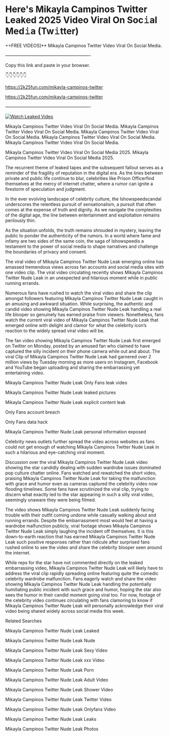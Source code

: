# Here's Mikayla Campinos Twitter Leaked 2025 Video Viral On Soc𝚒al Med𝚒a (Tw𝚒tter)

++FREE VIDEOS]** Mikayla Campinos Twitter Video Viral On Social Media.

———————————————————-

Copy this link and paste in your browser.

👇👇👇👇👇👇

https://2k25fun.com/mikayla-campinos-twitter

https://2k25fun.com/mikayla-campinos-twitter

———————————————————-

[![Watch Leaked Video](https://miro.medium.com/v2/resize:fit:828/format:webp/1*cilzJN44JGOrTw9NJCrNHA.gif "Watch Leaked Video")](https://2k25fun.com/mikayla-campinos-twitter)

Mikayla Campinos Twitter Video Viral On Social Media. Mikayla Campinos Twitter Video Viral On Social Media. Mikayla Campinos Twitter Video Viral On Social Media. Mikayla Campinos Twitter Video Viral On Social Media. Mikayla Campinos Twitter Video Viral On Social Media.

Mikayla Campinos Twitter Video Viral On Social Media 2025. Mikayla Campinos Twitter Video Viral On Social Media 2025.

The recurrent theme of leaked tapes and the subsequent fallout serves as a reminder of the fragility of reputation in the digital era. As the lines between private and public life continue to blur, celebrities like Prison Officerfind themselves at the mercy of internet chatter, where a rumor can ignite a firestorm of speculation and judgment.

In the ever evolving landscape of celebrity culture, the Ishowspeedscandal underscores the relentless pursuit of sensationalism, a pursuit that often comes at the expense of truth and dignity. As we navigate the complexities of the digital age, the line between entertainment and exploitation remains perilously thin.

As the situation unfolds, the truth remains shrouded in mystery, leaving the public to ponder the authenticity of the rumors. In a world where fame and infamy are two sides of the same coin, the saga of Ishowspeedis a testament to the power of social media to shape narratives and challenge the boundaries of privacy and consent.

The viral video of Mikayla Campinos Twitter Nude Leak emerging online has amassed tremendous views across fan accounts and social media sites with one video clip. The viral video circulating recently shows Mikayla Campinos Twitter Nude Leak in an unexpected and hilarious moment while in public running errands.

Numerous fans have rushed to watch the viral video and share the clip amongst followers featuring Mikayla Campinos Twitter Nude Leak caught in an amusing and awkward situation. While surprising, the authentic and candid video showing Mikayla Campinos Twitter Nude Leak handling a real life blooper so genuinely has earned praise from viewers. Nonetheless, fans watch the current viral video of Mikayla Campinos Twitter Nude Leak that emerged online with delight and clamor for what the celebrity icon’s reaction to the widely spread viral video will be.

The fan video showing Mikayla Campinos Twitter Nude Leak first emerged on Twitter on Monday, posted by an amused fan who claimed to have captured the silly incident on their phone camera while out and about. The viral Clip of Mikayla Campinos Twitter Nude Leak had garnered over 2 million views by Tuesday morning as more users on Instagram, Facebook and YouTube began uploading and sharing the embarrassing yet entertaining video.

Mikayla Campinos Twitter Nude Leak Only Fans leak video

Mikayla Campinos Twitter Nude Leak leaked pictures

Mikayla Campinos Twitter Nude Leak explicit content leak

Only Fans account breach

Only Fans data hack

Mikayla Campinos Twitter Nude Leak personal information exposed

Celebrity news outlets further spread the video across websites as fans could not get enough of watching Mikayla Campinos Twitter Nude Leak in such a hilarious and eye-catching viral moment.

Discussion over the viral Mikayla Campinos Twitter Nude Leak video showing the star candidly dealing with sudden wardrobe issues dominated pop culture chatter online. Fans watched and rewatched the short video, praising Mikayla Campinos Twitter Nude Leak for taking the malfunction with grace and humor even as cameras captured the celebrity video now flooding timelines. Some fans have scrutinized the viral clip, trying to discern what exactly led to the star appearing in such a silly viral video, seemingly unaware they were being filmed.

The video shows Mikayla Campinos Twitter Nude Leak suddenly facing trouble with their outfit coming undone while casually walking about and running errands. Despite the embarrassment most would feel at having a wardrobe malfunction publicly, viral footage shows Mikayla Campinos Twitter Nude Leak simply laughing the incident off themselves. It is this down-to-earth reaction that has earned Mikayla Campinos Twitter Nude Leak such positive responses rather than ridicule after surprised fans rushed online to see the video and share the celebrity blooper seen around the internet.

While reps for the star have not commented directly on the leaked embarrassing video, Mikayla Campinos Twitter Nude Leak will likely have to address the viral clip rapidly spreading online featuring quite the comedic celebrity wardrobe malfunction. Fans eagerly watch and share the video showing Mikayla Campinos Twitter Nude Leak handling the potentially humiliating public incident with such grace and humor, hoping the star also sees the humor in their candid moment going viral too. For now, footage of the celebrity video continues circulating with fans clamoring to know if Mikayla Campinos Twitter Nude Leak will personally acknowledge their viral video being shared widely across social media this week.

Related Searches

Mikayla Campinos Twitter Nude Leak Leaked

Mikayla Campinos Twitter Nude Leak Nude

Mikayla Campinos Twitter Nude Leak Sexy Video

Mikayla Campinos Twitter Nude Leak xxx Video

Mikayla Campinos Twitter Nude Leak Porn

Mikayla Campinos Twitter Nude Leak Adult Video

Mikayla Campinos Twitter Nude Leak Shower Video

Mikayla Campinos Twitter Nude Leak Twitter Video

Mikayla Campinos Twitter Nude Leak Onlyfans Video

Mikayla Campinos Twitter Nude Leak Leaks

Mikayla Campinos Twitter Nude Leak Photos